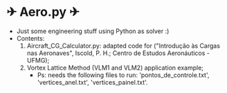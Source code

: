 # ✈ Aero.py ✈

- Just some engineering stuff using Python as solver :)
- Contents:
  1. Aircraft_CG_Calculator.py: adapted code for ("Introdução às Cargas nas Aeronaves", Iscold, P. H.; Centro de Estudos Aeronáuticos - UFMG);
  2. Vortex Lattice Method (VLM1 and VLM2) application example;
      * Ps: needs the following files to run: 'pontos_de_controle.txt', 'vertices_anel.txt', 'vertices_painel.txt'.

